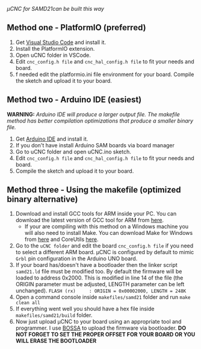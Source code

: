 _µCNC for SAMD21can be built this way_

## Method one - PlatformIO (preferred)

1. Get [Visual Studio Code](https://code.visualstudio.com/download) and install it.
2. Install the PlatformIO extension.
3. Open uCNC folder in VSCode.
4. Edit ```cnc_config.h file``` and ```cnc_hal_config.h file``` to fit your needs and board.
5. f needed edit the platformio.ini file environment for your board. Compile the sketch and upload it to your board.

## Method two - Arduino IDE (easiest)
**WARNING:** _Arduino IDE will produce a larger output file. The makefile method has better compilation optimizations that produce a smaller binary file._

1. Get [Arduino IDE](https://www.arduino.cc/en/software) and install it.
2. If you don't have install Arduino SAM boards via board manager  
3. Go to uCNC folder and open uCNC.ino sketch.
4. Edit ```cnc_config.h file``` and ```cnc_hal_config.h file``` to fit your needs and board.
5. Compile the sketch and upload it to your board.

## Method three - Using the makefile (optimized binary alternative)

1. Download and install GCC tools for ARM inside your PC. You can download the latest version of GCC tool for ARM from [here](https://developer.arm.com/tools-and-software/open-source-software/developer-tools/gnu-toolchain/gnu-rm/downloads).
   * If your are compiling with this method on a Windows machine you will also need to install Make. You can download Make for Windows from [here](http://gnuwin32.sourceforge.net/packages/make.htm) and CoreUtils [here](http://gnuwin32.sourceforge.net/packages/coreutils.htm).
2. Go to the ```uCNC folder``` and edit the board ```cnc_config.h file``` if you need to select a different ARM board. µCNC is configured by default to mimic ```Grbl``` pin configuration in the Arduino UNO board.
3. If your board has/doesn't have a bootloader then the linker script ```samd21.ld``` file must be modified too. By default the firmware will be loaded to address 0x2000. This is modified in line 14 of the file (the ORIGIN parameter must be adjusted, LENGTH parameter can be left unchanged).
`FLASH (rx)     : ORIGIN = 0x00002000, LENGTH = 248K`
3. Open a command console inside ```makefiles/samd21``` folder and run ```make clean all```
4. If everything went well you should have a hex file inside ```makefiles/samd21/build``` folder.
5. Now just upload µCNC to your board using an appropriate tool and programmer. I use [BOSSA](https://www.shumatech.com/web/products/bossa) to upload the firmware via bootloader. **DO NOT FORGET TO SET THE PROPER OFFSET FOR YOUR BOARD OR YOU WILL ERASE THE BOOTLOADER**

